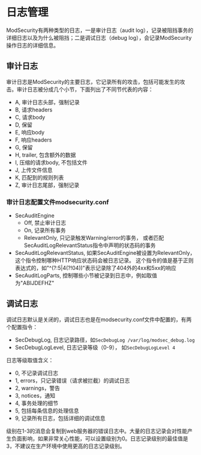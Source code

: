 # 日志管理

ModSecurity有两种类型的日志，一是审计日志（audit log），记录被阻挡事务的详细日志以及为什么被阻挡；二是调试日志（debug log），会记录ModSecurity操作日志的详细信息。

## 审计日志

审计日志是ModSecurity的主要日志，它记录所有的攻击，包括可能发生的攻击。审计日志被分成几个小节，下面列出了不同节代表的内容：

+ A, 审计日志头部，强制记录
+ B, 请求headers
+ C, 请求body
+ D, 保留
+ E, 响应body
+ F, 响应headers
+ G, 保留
+ H, trailer, 包含额外的数据
+ I, 压缩的请求body, 不包括文件
+ J, 上传文件信息
+ K, 匹配到的规则列表
+ Z, 审计日志尾部，强制记录

### 审计日志配置文件modsecurity.conf

+ SecAuditEngine
  + Off, 禁止审计日志
  + On, 记录所有事务
  + RelevantOnly, 只记录触发Warning/error的事务，
    或者匹配SecAuditLogRelevantStatus指令中声明的状态码的事务
+ SecAuditLogRelevantStatus, 如果SecAuditEngine被设置为RelevantOnly，这个指令控制哪种HTTP响应状态码会被日志记录。
  这个指令的值是基于正则表达式的，如"^(?:5|4(?!04))"表示记录除了404外的4xx和5xx的响应
+ SecAuditLogParts, 控制哪些小节被记录到日志中，例如取值为"ABIJDEFHZ"
  
## 调试日志

调试日志默认是关闭的，调试日志也是在modsecurity.conf文件中配置的，有两个配置指令：
+ SecDebugLog, 日志记录路径，如`SecDebugLog /var/log/modsec_debug.log`
+ SecDebugLogLevel, 日志记录等级（0-9）， 如`SecDebugLogLevel 4`

日志等级取值含义：
  + 0, 不记录调试日志
  + 1, errors，只记录错误（请求被拦截）的调试日志
  + 2, warnings，警告
  + 3, notices，通知
  + 4, 事务处理的细节
  + 5, 包括每条信息的处理信息
  + 9, 记录所有日志，包括详细的调试信息

级别在1-3的消息会复制到web服务器的错误日志中。大量的日志记录会对性能产生负面影响，如果非常关心性能，可以设置级别为0。日志记录级别的最佳值是3，不建议在生产环境中使用更高的日志记录级别。

